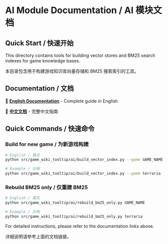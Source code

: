 # AI Module Documentation / AI 模块文档

## Quick Start / 快速开始

This directory contains tools for building vector stores and BM25 search indexes for game knowledge bases.

本目录包含用于构建游戏知识库向量存储和 BM25 搜索索引的工具。

## Documentation / 文档

📖 **[English Documentation](./README.md)** - Complete guide in English

📖 **[中文文档](./README.zh-CN.md)** - 完整中文指南

## Quick Commands / 快速命令

### Build for new game / 为新游戏构建
```bash
# English / 英文
python src/game_wiki_tooltip/ai/build_vector_index.py --game GAME_NAME

# Example / 示例
python src/game_wiki_tooltip/ai/build_vector_index.py --game terraria
```

### Rebuild BM25 only / 仅重建 BM25
```bash
# English / 英文
python src/game_wiki_tooltip/ai/rebuild_bm25_only.py GAME_NAME

# Example / 示例  
python src/game_wiki_tooltip/ai/rebuild_bm25_only.py terraria
```

For detailed instructions, please refer to the documentation links above.

详细说明请参考上面的文档链接。 